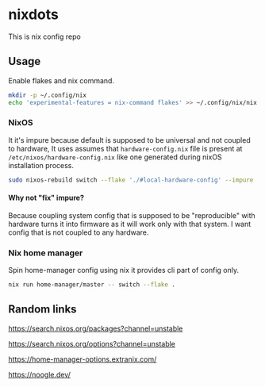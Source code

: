 # nixdots

This is nix config repo

## Usage 

Enable flakes and nix command.
``` sh
mkdir -p ~/.config/nix
echo 'experimental-features = nix-command flakes' >> ~/.config/nix/nix.conf
```

### NixOS

It it's impure because default is supposed to be universal and not coupled to hardware, It uses assumes that `hardware-config.nix` file is present at `/etc/nixos/hardware-config.nix` like one generated during nixOS installation process.

```sh
sudo nixos-rebuild switch --flake './#local-hardware-config' --impure
```
#### Why not "fix" impure?

Because coupling system config that is supposed to be "reproducible" with hardware turns it into firmware as it will work only with that system. I want config that is not coupled to any hardware.

### Nix home manager

Spin home-manager config using nix it provides cli part of config only.

``` sh
nix run home-manager/master -- switch --flake .
```

## Random links

https://search.nixos.org/packages?channel=unstable

https://search.nixos.org/options?channel=unstable

https://home-manager-options.extranix.com/

https://noogle.dev/
